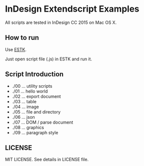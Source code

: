 
# InDesign Extendscript Examples

All scripts are tested in InDesign CC 2015 on Mac OS X.


## How to run

Use [ESTK](https://www.adobe.com/products/extendscript-toolkit.html).

Just open script file (.js) in ESTK and run it.


## Script Introduction

- ./00 ... utility scripts
- ./01 ... hello world
- ./02 ... export document
- ./03 ... table
- ./04 ... image
- ./05 ... file and directory 
- ./06 ... json
- ./07 ... DOM / parse document
- ./08 ... graphics
- ./09 ... paragraph style


## LICENSE

MIT LICENSE.
See details in LICENSE file.

